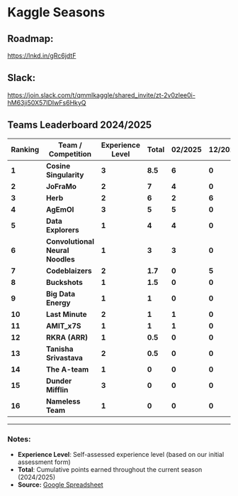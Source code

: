 # Kaggle Seasons

## Roadmap:
https://lnkd.in/gRc6jdtF

## Slack:
https://join.slack.com/t/qmmlkaggle/shared_invite/zt-2v0zlee0i-hM63ji50X57IDIwFs6HkyQ

## Teams Leaderboard 2024/2025

| **Ranking** | **Team / Competition**              | **Experience Level** | **Total** | **02/2025** | **12/2024** | **11/2024** |
|------------|-----------------------------------|----------------------|-----------|-------------|-------------|-------------|
| **1**      | **Cosine Singularity**            | **3**                | **8.5**   | **6**       | **0**       | **5**       |
| **2**      | **JoFraMo**                       | **2**                | **7**     | **4**       | **0**       | **6**       |
| **3**      | **Herb**                          | **2**                | **6**     | **2**       | **6**       | **4**       |
| **4**      | **AgEmOl**                        | **3**                | **5**     | **5**       | **0**       | **0**       |
| **5**      | **Data Explorers**                | **1**                | **4**     | **4**       | **0**       | **0**       |
| **6**      | **Convolutional Neural Noodles**  | **1**                | **3**     | **3**       | **0**       | **0**       |
| **7**      | **Codeblaizers**                  | **2**                | **1.7**   | **0**       | **5**       | **0**       |
| **8**      | **Buckshots**                     | **1**                | **1.5**   | **0**       | **0**       | **3**       |
| **9**      | **Big Data Energy**               | **1**                | **1**     | **0**       | **0**       | **2**       |
| **10**     | **Last Minute**                   | **2**                | **1**     | **1**       | **0**       | **0**       |
| **11**     | **AMIT_x7S**                      | **1**                | **1**     | **1**       | **0**       | **0**       |
| **12**     | **RKRA (ARR)**                    | **1**                | **0.5**   | **0**       | **0**       | **1**       |
| **13**     | **Tanisha Srivastava**            | **2**                | **0.5**   | **0**       | **0**       | **1**       |
| **14**     | **The A-team**                    | **1**                | **0**     | **0**       | **0**       | **0**       |
| **15**     | **Dunder Mifflin**                | **3**                | **0**     | **0**       | **0**       | **0**       |
| **16**     | **Nameless Team**                 | **1**                | **0**     | **0**       | **0**       | **0**       |

---

### Notes:
- **Experience Level**: Self-assessed experience level (based on our initial assessment form)
- **Total**: Cumulative points earned throughout the current season (2024/2025)
- **Source:** [Google Spreadsheet](https://docs.google.com/spreadsheets/d/1BKuVk9gGboYLKo9gSEP0MKoheTvkjKJzRtSXPyOkIMQ/edit?usp=sharing)
